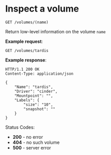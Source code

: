 # Inspect a volume

`GET /volumes/(name)`

Return low-level information on the volume `name`

**Example request**:

    GET /volumes/tardis

**Example response**:

    HTTP/1.1 200 OK
    Content-Type: application/json

    {
        "Name": "tardis",
        "Driver": "cinder",
        "Mountpoint": "",
        "Labels": {
            "size": "10",
            "snapshot": ""
        }
    }

Status Codes:

-   **200** - no error
-   **404** - no such volume
-   **500** - server error
